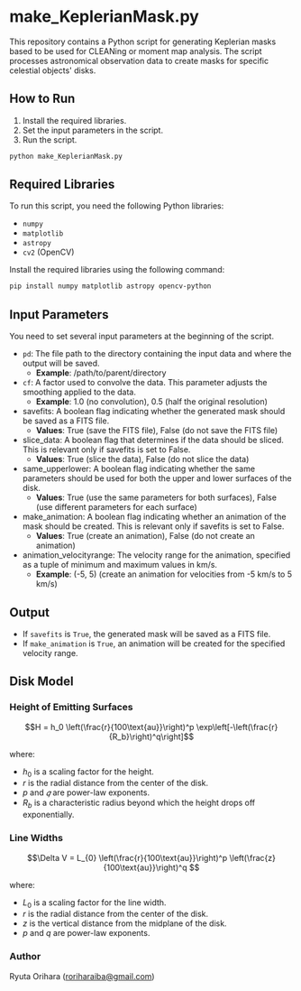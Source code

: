 # make_KeplerianMask.py

This repository contains a Python script for generating Keplerian masks based to be used for CLEANing or moment map analysis. The script processes astronomical observation data to create masks for specific celestial objects' disks.

## How to Run

1. Install the required libraries.
2. Set the input parameters in the script.
3. Run the script.
   
```python
python make_KeplerianMask.py
```

## Required Libraries

To run this script, you need the following Python libraries:
- `numpy`
- `matplotlib`
- `astropy`
- `cv2` (OpenCV)

Install the required libraries using the following command:
```bash
pip install numpy matplotlib astropy opencv-python
```

## Input Parameters

You need to set several input parameters at the beginning of the script.

- `pd`: The file path to the directory containing the input data and where the output will be saved.
   - **Example**: /path/to/parent/directory
- `cf`: A factor used to convolve the data. This parameter adjusts the smoothing applied to the data.
   - **Example**: 1.0 (no convolution), 0.5 (half the original resolution)
- savefits: A boolean flag indicating whether the generated mask should be saved as a FITS file.
   - **Values**: True (save the FITS file), False (do not save the FITS file)
- slice_data: A boolean flag that determines if the data should be sliced. This is relevant only if savefits is set to False.
   - **Values**: True (slice the data), False (do not slice the data)
- same_upperlower: A boolean flag indicating whether the same parameters should be used for both the upper and lower surfaces of the disk.
   - **Values**: True (use the same parameters for both surfaces), False (use different parameters for each surface)
- make_animation: A boolean flag indicating whether an animation of the mask should be created. This is relevant only if savefits is set to False.
   - **Values**: True (create an animation), False (do not create an animation)
- animation_velocityrange: The velocity range for the animation, specified as a tuple of minimum and maximum values in km/s.
   - **Example**: (-5, 5) (create an animation for velocities from -5 km/s to 5 km/s)


## Output

- If `savefits` is `True`, the generated mask will be saved as a FITS file.
- If `make_animation` is `True`, an animation will be created for the specified velocity range.

## Disk Model

### Height of Emitting Surfaces

$$H = h_0 \left(\frac{r}{100\text{au}}\right)^p \exp\left[-\left(\frac{r}{R_b}\right)^q\right]$$

where:
- $h_0$ is a scaling factor for the height.
- $r$ is the radial distance from the center of the disk.
- $p$ and $𝑞$ are power-law exponents.
- $R_b$ is a characteristic radius beyond which the height drops off exponentially.

### Line Widths

$$\Delta V = L_{0} \left(\frac{r}{100\text{au}}\right)^p \left(\frac{z}{100\text{au}}\right)^q $$

where:
- $L_{0}$ is a scaling factor for the line width.
- $r$ is the radial distance from the center of the disk.
- $z$ is the vertical distance from the midplane of the disk.
- $p$ and $q$ are power-law exponents.

### Author

Ryuta Orihara (roriharaiba@gmail.com)
